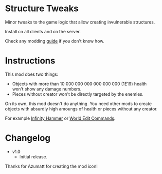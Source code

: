 # Structure Tweaks

Minor tweaks to the game logic that allow creating invulnerable structures.

Install on all clients and on the server.

Check any modding [guide](https://youtu.be/WfvA5a5tNHo) if you don't know how.

# Instructions

This mod does two things:

- Objects with more than 10 000 000 000 000 000 000 (1E19) health won't show any damage numbers.
- Pieces without creator won't be directly targeted by the enemies.

On its own, this mod doesn't do anything. You need other mods to create objects with absurdly high amoungs of health or pieces without any creator.

For example [Infinity Hammer](https://valheim.thunderstore.io/package/JereKuusela/Infinity_Hammer/) or [World Edit Commands](https://valheim.thunderstore.io/package/JereKuusela/World_Edit_Commands/).

# Changelog

- v1.0
	- Initial release.

Thanks for Azumatt for creating the mod icon!